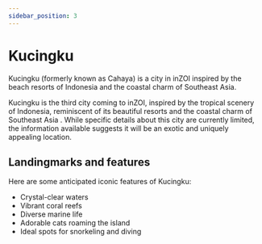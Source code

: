 ```yaml
---
sidebar_position: 3
---
```


# Kucingku

Kucingku (formerly known as Cahaya) is a city in inZOI inspired by the beach resorts of Indonesia and the coastal charm of Southeast Asia.

Kucingku is the third city coming to inZOI, inspired by the tropical scenery of Indonesia, reminiscent of its beautiful resorts and the coastal charm of Southeast Asia . While specific details about this city are currently limited, the information available suggests it will be an exotic and uniquely appealing location.   

## Landingmarks and features
Here are some anticipated iconic features of Kucingku:

- Crystal-clear waters    
- Vibrant coral reefs    
- Diverse marine life    
- Adorable cats roaming the island    
- Ideal spots for snorkeling and diving    

